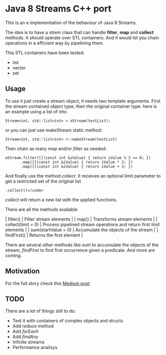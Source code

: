 # Java 8 Streams C++ port

This is an e implementation of the behaviour of Java 8 Streams.

The idea is to have a strem class that can handle **filter**, **map** and **collect** methods. It should operate over STL containers. And it would let you chain operations in a efficient way by pipelining them.

This STL containers have been tested:
* list
* vector
* set

## Usage

To use it just create a stream object, it needs two template arguments. First the stream contained object type, then the original container type. here is an example using a list of ints:

``` Stream<int, std::list<int> > oStream(testList); ```

or you can just use makeStream static method:

``` Stream<int, std::list<int> >::makeStream(testList) ```

Then chain as many *map* and/or *filter* as needed:

``` 
oStream.filter([](const int &iValue) { return iValue % 2 == 0; })
       .map([](const int &iValue) { return iValue * 2; })
       .map([](const int &iValue) { return iValue + 3; })
```

And finally use the method *collect*. It receives an optional limit parameter to get a restricted set of the original list

``` .collect()</code> ```

*collect* will return a new list with the applied functions.

There are all the methods available

| filter(<lambda expression>) | Filter stream elements |
| map(<lambda expression>) | Transforms stream elements |
| collect(limit = 0) | Process pipelined stream operations and return first *limit* elements |
| sum(startValue = 0) | Accumulate the objects of the stream |
| findFirst(<lambda expression>) | Returns the first element |

There are several other methods like *sum* to accumulate the objects of the stream, *findFirst* to find first occurrence given a predicate. And more are coming.

## Motivation

For the full story check this [Medium post](https://medium.com/@lopez.fernando.damian/java-8-streams-c-port-9aaaed28b81a#.qml1he9ez).

## TODO

There are a lot of things still to do:

* Test it with containers of complex objects and structs
* Add *reduce* method
* Add *forEach*
* Add *findAny*
* Infinite streams
* Performance analisys


